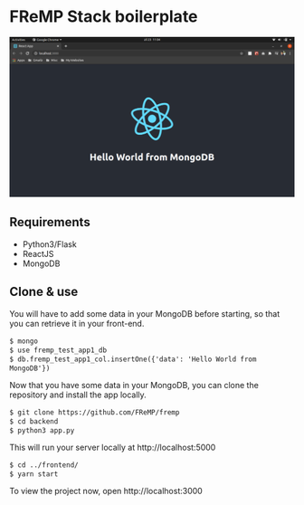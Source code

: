 # FReMP Stack boilerplate

![FReMP Demo](./demo.png)

## Requirements
- Python3/Flask
- ReactJS
- MongoDB

## Clone & use
You will have to add some data in your MongoDB before starting, so that you can retrieve it in your front-end.
```
$ mongo
$ use fremp_test_app1_db
$ db.fremp_test_app1_col.insertOne({'data': 'Hello World from MongoDB'})
```

Now that you have some data in your MongoDB, you can clone the repository and install the app locally.
```
$ git clone https://github.com/FReMP/fremp
$ cd backend
$ python3 app.py
```
This will run your server locally at http://localhost:5000

```
$ cd ../frontend/
$ yarn start
```
To view the project now, open http://localhost:3000